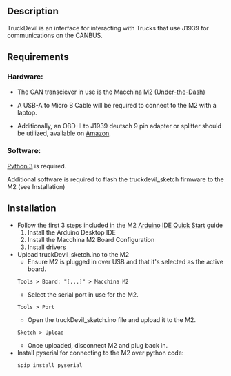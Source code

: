 ## Description

TruckDevil is an interface for interacting with Trucks that use J1939 for communications on the CANBUS.

## Requirements

### Hardware:

- The CAN transciever in use is the Macchina M2 ([Under-the-Dash](https://www.macchina.cc/catalog/m2-boards/m2-under-dash))

- A USB-A to Micro B Cable will be required to connect to the M2 with a laptop.

- Additionally, an OBD-II to J1939 deutsch 9 pin adapter or splitter should be utilized, available on [Amazon](https://www.amazon.com/gp/product/B073DJN7FG/ref=ppx_yo_dt_b_asin_title_o05_s00?ie=UTF8&psc=1).

### Software:

[Python 3](https://www.python.org/downloads/) is required.

Additional software is required to flash the truckdevil_sketch firmware to the M2 (see Installation)

## Installation

- Follow the first 3 steps included in the M2 [Arduino IDE Quick Start](https://docs.macchina.cc/m2-docs/arduino) guide
	1) Install the Arduino Desktop IDE
	2) Install the Macchina M2 Board Configuration
	3) Install drivers
- Upload truckDevil_sketch.ino to the M2
	- Ensure M2 is plugged in over USB and that it's selected as the active board. 
	```
	Tools > Board: "[...]" > Macchina M2
	```
	- Select the serial port in use for the M2.
	```
	Tools > Port
	```
	- Open the truckDevil_sketch.ino file and upload it to the M2.
	```
	Sketch > Upload
	```
	- Once uploaded, disconnect M2 and plug back in.
- Install pyserial for connecting to the M2 over python code:
	```
	$pip install pyserial
	```